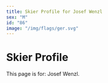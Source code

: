 ```yaml
---
title: Skier Profile for Josef Wenzl
sex: "M"
id: "86"
image: "/img/flags/ger.svg" 
---
```


# Skier Profile

This page is for: Josef Wenzl.
    